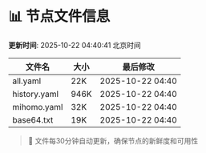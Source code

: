 # 📊 节点文件信息

**更新时间**: 2025-10-22 04:40:41 北京时间

| 文件名 | 大小 | 最后修改 |
|--------|------|----------|
| all.yaml | 22K | 2025-10-22 04:40 |
| history.yaml | 946K | 2025-10-22 04:40 |
| mihomo.yaml | 32K | 2025-10-22 04:40 |
| base64.txt | 19K | 2025-10-22 04:40 |

> 🔄 文件每30分钟自动更新，确保节点的新鲜度和可用性
